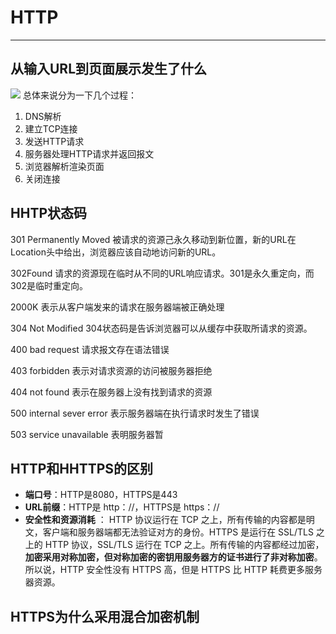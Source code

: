 # HTTP
---
## 从输入URL到页面展示发生了什么
![](https://my-blog-to-use.oss-cn-beijing.aliyuncs.com/2019-11/url%E8%BE%93%E5%85%A5%E5%88%B0%E5%B1%95%E7%A4%BA%E5%87%BA%E6%9D%A5%E7%9A%84%E8%BF%87%E7%A8%8B.jpg)
总体来说分为一下几个过程：<br>
1. DNS解析
2. 建立TCP连接
3. 发送HTTP请求
4. 服务器处理HTTP请求并返回报文
5. 浏览器解析渲染页面
6. 关闭连接

## HHTP状态码
301 Permanently Moved 被请求的资源己永久移动到新位置，新的URL在Location头中给出，浏览器应该自动地访问新的URL。

302Found 请求的资源现在临时从不同的URL响应请求。301是永久重定向，而302是临时重定向。

2000K 表示从客户端发来的请求在服务器端被正确处理

304 Not Modified 304状态码是告诉浏览器可以从缓存中获取所请求的资源。

400 bad request 请求报文存在语法错误

403 forbidden 表示对请求资源的访问被服务器拒绝

404 not found 表示在服务器上没有找到请求的资源

500 internal sever error 表示服务器端在执行请求时发生了错误

503 service unavailable 表明服务器暂

## HTTP和HHTTPS的区别
* **端口号**：HTTP是8080，HTTPS是443
* **URL前缀**：HTTP是 http：//，HTTPS是 https：//
* **安全性和资源消耗** ： HTTP 协议运行在 TCP 之上，所有传输的内容都是明文，客户端和服务器端都无法验证对方的身份。HTTPS 是运行在 SSL/TLS 之上的 HTTP 协议，SSL/TLS 运行在 TCP 之上。所有传输的内容都经过加密，**加密采用对称加密，但对称加密的密钥用服务器方的证书进行了非对称加密**。所以说，HTTP 安全性没有 HTTPS 高，但是 HTTPS 比 HTTP 耗费更多服务器资源。

## HTTPS为什么采用混合加密机制
